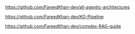 https://github.com/FareedKhan-dev/all-agentic-architectures

https://github.com/FareedKhan-dev/KG-Pipeline

https://github.com/FareedKhan-dev/complex-RAG-guide
